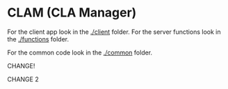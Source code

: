 # CLAM (CLA Manager)

For the client app look in the [./client](./client) folder.
For the server functions look in the [./functions](./functions) folder.

For the common code look in the [./common](./common) folder.

CHANGE!

CHANGE 2
